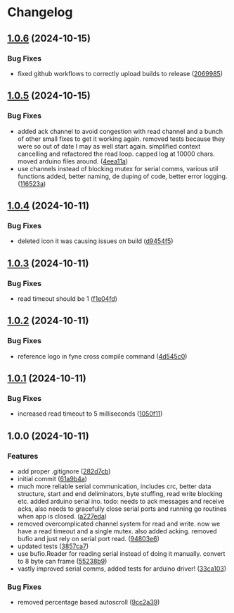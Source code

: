 # Changelog

## [1.0.6](https://github.com/KeesTucker/husk/compare/husk-v1.0.5...husk-v1.0.6) (2024-10-15)


### Bug Fixes

* fixed github workflows to correctly upload builds to release ([2069985](https://github.com/KeesTucker/husk/commit/2069985d13d1edcb6f0b0a6c06f78a456b7e4e95))

## [1.0.5](https://github.com/KeesTucker/husk/compare/husk-v1.0.4...husk-v1.0.5) (2024-10-15)


### Bug Fixes

* added ack channel to avoid congestion with read channel and a bunch of other small fixes to get it working again. removed tests because they were so out of date I may as well start again. simplified context cancelling and refactored the read loop. capped log at 10000 chars. moved arduino files around. ([4eea11a](https://github.com/KeesTucker/husk/commit/4eea11aafeab68b6a4b9ccb0f1232af39c047731))
* use channels instead of blocking mutex for serial comms, various util functions added, better naming, de duping of code, better error logging. ([116523a](https://github.com/KeesTucker/husk/commit/116523a569a3dc2c994b9eb4a609f919e03f4e29))

## [1.0.4](https://github.com/KeesTucker/husk/compare/husk-v1.0.3...husk-v1.0.4) (2024-10-11)


### Bug Fixes

* deleted icon it was causing issues on build ([d9454f5](https://github.com/KeesTucker/husk/commit/d9454f50ea30cc00b1475f6bedd99a87d254e50a))

## [1.0.3](https://github.com/KeesTucker/husk/compare/husk-v1.0.2...husk-v1.0.3) (2024-10-11)


### Bug Fixes

* read timeout should be 1 ([f1e04fd](https://github.com/KeesTucker/husk/commit/f1e04fd5f47fff6b7ea187ec1471fc72eeaabd25))

## [1.0.2](https://github.com/KeesTucker/husk/compare/husk-v1.0.1...husk-v1.0.2) (2024-10-11)


### Bug Fixes

* reference logo in fyne cross compile command ([4d545c0](https://github.com/KeesTucker/husk/commit/4d545c04bcb13c56710931b728c0d8036aac62d8))

## [1.0.1](https://github.com/KeesTucker/husk/compare/husk-v1.0.0...husk-v1.0.1) (2024-10-11)


### Bug Fixes

* increased read timeout to 5 milliseconds ([1050f11](https://github.com/KeesTucker/husk/commit/1050f11f0c8127e730612a3a066bef2fc8f41187))

## 1.0.0 (2024-10-11)


### Features

* add proper .gitignore ([282d7cb](https://github.com/KeesTucker/husk/commit/282d7cbc71bca7a0558e6abf2419fa9bccb8fa7c))
* initial commit ([61a9b4a](https://github.com/KeesTucker/husk/commit/61a9b4a1e5b62c2da79d96487997083aab3cbf1b))
* much more reliable serial communication, includes crc, better data structure, start and end deliminators, byte stuffing, read write blocking etc. added arduino serial ino. todo: needs to ack messages and receive acks, also needs to gracefully close serial ports and running go routines when app is closed. ([a227eda](https://github.com/KeesTucker/husk/commit/a227eda6ecda8b540dda5329506308ca3a89e58b))
* removed overcomplicated channel system for read and write. now we have a read timeout and a single mutex. also added acking. removed bufio and just rely on serial port read. ([94803e6](https://github.com/KeesTucker/husk/commit/94803e63ca5f8e93245e38ce3237c04a92c7443d))
* updated tests ([3857ca7](https://github.com/KeesTucker/husk/commit/3857ca7bb2c2fee007d84c91bb7aff4a0c2e2ee7))
* use bufio.Reader for reading serial instead of doing it manually. convert to 8 byte can frame ([55238b9](https://github.com/KeesTucker/husk/commit/55238b907cd33bae04f0292cf25ffb5372921e66))
* vastly improved serial comms, added tests for arduino driver! ([33ca103](https://github.com/KeesTucker/husk/commit/33ca1035ff1dbc3b0e8913bccd029c0f2ce2eff2))


### Bug Fixes

* removed percentage based autoscroll ([9cc2a39](https://github.com/KeesTucker/husk/commit/9cc2a39af0e1665c655d84cd2f0ff86d64601dc9))
